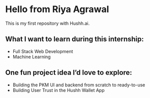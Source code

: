 # Hello from Riya Agrawal

This is my first repository with Hushh.ai.

## What I want to learn during this internship:
- Full Stack Web Development
- Machine Learning

## One fun project idea I’d love to explore:
- Building the PKM UI and backend from scratch to ready-to-use
- Building User Trust in the Hushh Wallet App